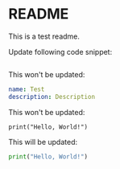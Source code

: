 # README

This is a test readme.

Update following code snippet:

```python:tests/data/example.py
```

This won't be updated:
```yaml
name: Test
description: Description
```

This won't be updated:
```
print("Hello, World!")
```

This will be updated:
```python:tests/data/example.py
print("Hello, World!")
```
